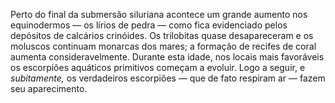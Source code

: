 ﻿Perto do final da submersão siluriana acontece um grande aumento nos equinodermos — os lírios de pedra —  como fica evidenciado pelos depósitos de calcários crinóides. Os trilobitas quase desapareceram e os moluscos continuam  monarcas dos mares; a formação de recifes de coral aumenta consideravelmente. Durante esta idade, nos locais mais favoráveis os escorpiões aquáticos primitivos começam a evoluir. Logo a seguir, e *subitamente,* os verdadeiros escorpiões — que de fato respiram ar — fazem  seu aparecimento.
